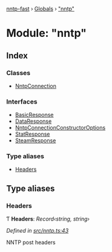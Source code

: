 [nntp-fast](../README.md) › [Globals](../globals.md) › ["nntp"](_nntp_.md)

# Module: "nntp"

## Index

### Classes

* [NntpConnection](../classes/_nntp_.nntpconnection.md)

### Interfaces

* [BasicResponse](../interfaces/_nntp_.basicresponse.md)
* [DataResponse](../interfaces/_nntp_.dataresponse.md)
* [NntpConnectionConstructorOptions](../interfaces/_nntp_.nntpconnectionconstructoroptions.md)
* [StatResponse](../interfaces/_nntp_.statresponse.md)
* [SteamResponse](../interfaces/_nntp_.steamresponse.md)

### Type aliases

* [Headers](_nntp_.md#headers)

## Type aliases

###  Headers

Ƭ **Headers**: *Record‹string, string›*

*Defined in [src/nntp.ts:43](https://github.com/DasKraken/nntp-fast/blob/08294ae/src/nntp.ts#L43)*

NNTP post headers
